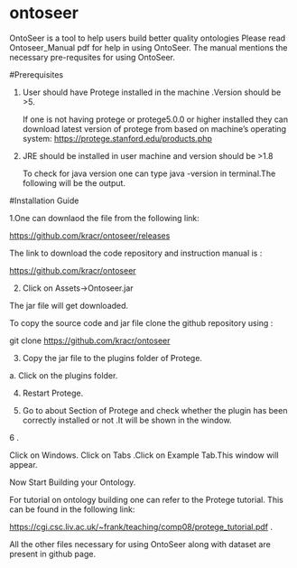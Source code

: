 # ontoseer
OntoSeer is a tool to help users build better quality ontologies
Please read Ontoseer_Manual pdf for help in using OntoSeer.
The manual mentions the necessary pre-requsites for using OntoSeer.
                            
			    
#Prerequisites

1. User should have Protege installed in the machine .Version  should be >5.

 	If one is not having protege or protege5.0.0 or higher installed they can download latest version of protege from based on machine’s operating system:
	https://protege.stanford.edu/products.php

2. JRE should be installed in user machine and version should be  >1.8
	
	To check for java version one can type java -version in terminal.The following will be the output. 

#Installation Guide

1.One can downlaod the file from the  following link:

https://github.com/kracr/ontoseer/releases

The link to download the code repository and instruction manual is :

https://github.com/kracr/ontoseer

2. Click on Assets->Ontoseer.jar

The jar file will get downloaded.

To copy the source code and jar file clone the github repository using   :

git clone https://github.com/kracr/ontoseer


3. Copy the jar file to the plugins folder of Protege.

a. Click on the plugins folder.

4. Restart Protege.

5. Go to about Section of Protege and check whether the plugin has been correctly installed or not .It will be shown in the window.

6 .

Click on Windows. Click on Tabs .Click on Example Tab.This window will appear.

Now Start Building your Ontology.

For tutorial on ontology building one can refer to the Protege tutorial. This can be found in the following link:

https://cgi.csc.liv.ac.uk/~frank/teaching/comp08/protege_tutorial.pdf .

All the other files necessary for using OntoSeer along with dataset are present in github page.
